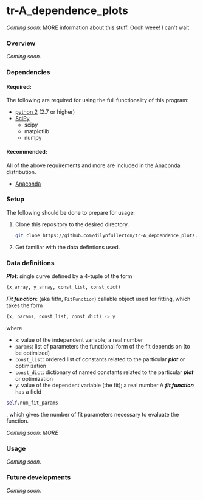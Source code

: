 # tr-A_dependence_plots
_Coming soon_: MORE information about this stuff. Oooh weee! I can't wait

### Overview
_Coming soon._

### Dependencies

#### Required:
The following are required for using the full functionality of this program:

* [python 2](https://www.python.org/downloads) (2.7 or higher)
* [SciPy](https://www.scipy.org/install.html)
  * scipy
  * matplotlib
  * numpy

#### Recommended:
All of the above requirements and more are included in the Anaconda
distribution.

* [Anaconda](https://www.continuum.io/downloads)

### Setup
The following should be done to prepare for usage:

1. Clone this repository to the desired directory.

    ```bash
    git clone https://github.com/dilynfullerton/tr-A_depdendence_plots.git
    ```
2. Get familiar with the data defintions used.

### Data definitions
**_Plot_**: single curve defined by a 4-tuple of the form

```python
(x_array, y_array, const_list, const_dict)
```


**_Fit function_**: (aka fitfn, `FitFunction`) callable object used for
fitting, which takes the form

```python
(x, params, const_list, const_dict) -> y
```
where
* `x`: value of the independent variable; a real number
* `params`: list of parameters the functional form of the fit
depends on \(to be optimized\)
* `const_list`: ordered list of constants related to the particular
**_plot_** or optimization
* `const_dict`: dictionary of named constants related to the
particular **_plot_** or optimization
* `y`: value of the dependent variable (the fit); a real number
A **_fit function_** has a field
```python
self.num_fit_params
```
,
which gives the number of fit parameters necessary to evaluate the
function.

_Coming soon: MORE_
	
### Usage
_Coming soon._

### Future developments
_Coming soon._

